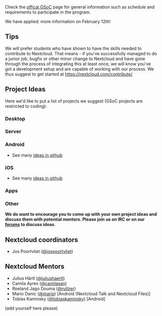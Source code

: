 Check the [offical GSoC](https://summerofcode.withgoogle.com/) page for general information such as schedule and requirements to participate in the program.

We have applied: more information on February 12th!

## Tips
We will prefer students who have shown to have the skills needed to contribute to Nextcloud. That means - if you've successfully managed to do a junior job, bugfix or other minor change to Nextcloud and have gone through the process of integrating this at least once, we will know you've got a development setup and are capable of working with our process. We thus suggest to get started at https://nextcloud.com/contribute/

## Project Ideas
Here we'd like to put a list of projects we suggest (GSoC projects are restricted to coding): 

### Desktop


### Server


### Android
* See many [ideas in github](https://github.com/nextcloud/android/issues?q=is%3Aopen+is%3Aissue+label%3Aenhancement)

### iOS
* See many [ideas in github](https://github.com/nextcloud/ios/issues?q=is%3Aopen+is%3Aissue+label%3Aenhancement)

### Apps

### Other


**__We do want to encourage you to come up with your own project ideas and discuss them with potential mentors. Please join us on IRC or on our [forums](https://help.nextcloud.com) to discuss ideas.__**

## Nextcloud coordinators

* Jos Poortvliet ([@jospoortvliet](https://github.com/jospoortvliet))

## Nextcloud Mentors
* Julius Härtl ([@juliushaertl](https://github.com/juliushaertl))
* Camila Ayres ([@camilasan](https://github.com/camilasan))
* Roeland Jago Douma ([@rullzer](https://github.com/rullzer))
* Mario Danic ([@mario](https://github.com/mario)) [Android (Nextcloud Talk and Nextcloud Files)]
* Tobias Kaminsky ([@tobiaskaminsky](https://github.com/tobiaskaminsky)) [Android]

(add yourself here please)

